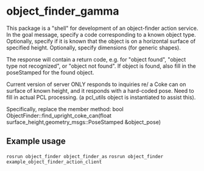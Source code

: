 # object_finder_gamma
This package is a "shell" for development of an object-finder action service.
In the goal message, specify a code corresponding to a known object type.
Optionally, specify if it is known that the object is on a horizontal surface of specified height.
Optionally, specify dimensions (for generic shapes).

The response will contain a return code, e.g. for "object found", "object type not recognized",
or "object not found".  If object is found, also fill in the poseStamped for the found object.

Current version of server ONLY responds to inquiries re/ a Coke can on surface of known height,
and it responds with a hard-coded pose.  Need to fill in actual PCL processing.
(a pcl_utils object is instantiated to assist this).

Specifically, replace the member method:
bool ObjectFinder::find_upright_coke_can(float surface_height,geometry_msgs::PoseStamped &object_pose)


## Example usage
`rosrun object_finder object_finder_as`
`rosrun object_finder example_object_finder_action_client`
    
